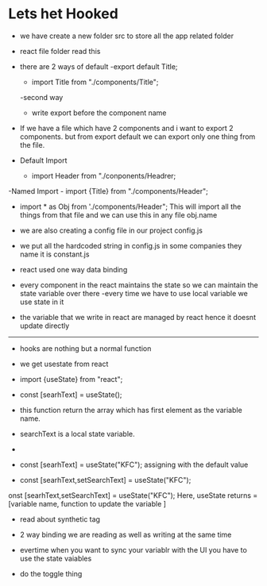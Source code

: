 # Lets het Hooked

- we have create a new folder src to store all the app related folder
- react file folder read this
- there are 2 ways of default
    -export default Title;
    - import Title from "./components/Title";

    -second way
    - write export before the component name

- If we have a file which have 2 components and i want to export 2 components. but from export default we can export only one thing from the file.

- Default Import
    - import Header from "./conponents/Headrer;

-Named Import 
    - import {Title} from "./components/Header"; 
    
- import * as Obj from './components/Header";  This will import all the things from that file and we can use this in any file obj.name

- we are also creating a config file in our project config.js
- we put all the hardcoded string in config.js  in some companies they name it is constant.js

- react used one way data binding
- every component in the react maintains the state so we can maintain the state variable over there
-every time we have to use local variable we use state in it
- the variable that we write in react are managed by react hence it doesnt update directly

---
 - hooks are nothing but a normal function
 - we get usestate from react
 - import {useState} from "react";

 - const [searhText] = useState();
 - this function return the array which has first element as the variable name.
 - searchText is a local state variable.
 -
 - const [searhText] = useState("KFC"); assigning with the default value

 - const [searhText,setSearchText] = useState("KFC"); 

 onst [searhText,setSearchText] = useState("KFC");  Here, 
 useState returns =[variable name, function to update the variable
 ]

 - read about synthetic tag

 - 2 way binding we are reading as well as writing at the same time

 - evertime when you want to sync your variablr with the UI you have to use the state vaiables

 - do the toggle thing